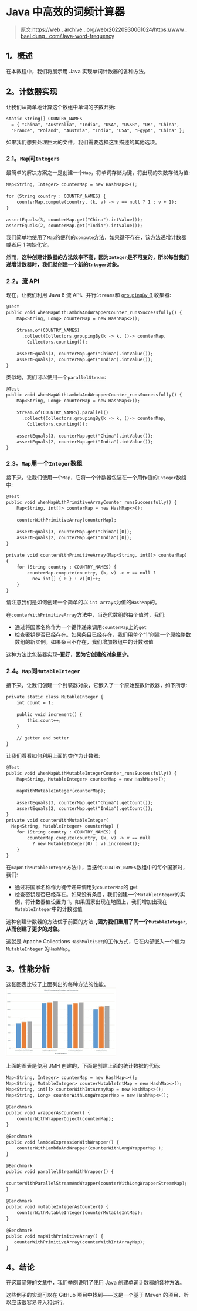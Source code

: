 # Java 中高效的词频计算器

> 原文:[https://web . archive . org/web/20220930061024/https://www . bael dung . com/Java-word-frequency](https://web.archive.org/web/20220930061024/https://www.baeldung.com/java-word-frequency)

## **1。概述**

在本教程中，我们将展示用 Java 实现单词计数器的各种方法。

## **2。计数器实现**

让我们从简单地计算这个数组中单词的字数开始:

```
static String[] COUNTRY_NAMES 
  = { "China", "Australia", "India", "USA", "USSR", "UK", "China", 
  "France", "Poland", "Austria", "India", "USA", "Egypt", "China" }; 
```

如果我们想要处理巨大的文件，我们需要选择这里描述的其他选项。

### **2.1。`Map`同`Integers`**

最简单的解决方案之一是创建一个`Map`，将单词存储为键，将出现的次数存储为值:

```
Map<String, Integer> counterMap = new HashMap<>();

for (String country : COUNTRY_NAMES) { 
    counterMap.compute(country, (k, v) -> v == null ? 1 : v + 1); 
}

assertEquals(3, counterMap.get("China").intValue());
assertEquals(2, counterMap.get("India").intValue());
```

我们简单地使用了`Map`的便利的`compute`方法，如果键不存在，该方法递增计数器或者用 1 初始化它。

然而，**这种创建计数器的方法效率不高，因为`Integer`是不可变的，所以每当我们递增计数器时，我们就创建一个新的`Integer`对象。**

### **2.2。流 API**

现在，让我们利用 Java 8 流 API、并行`Streams`和 [`groupingBy` ()](/web/20221003190704/https://www.baeldung.com/java-groupingby-collector) 收集器:

```
@Test
public void whenMapWithLambdaAndWrapperCounter_runsSuccessfully() {
    Map<String, Long> counterMap = new HashMap<>();

    Stream.of(COUNTRY_NAMES)
      .collect(Collectors.groupingBy(k -> k, ()-> counterMap,
	    Collectors.counting());

    assertEquals(3, counterMap.get("China").intValue());
    assertEquals(2, counterMap.get("India").intValue());
} 
```

类似地，我们可以使用一个`parallelStream`:

```
@Test
public void whenMapWithLambdaAndWrapperCounter_runsSuccessfully() {
    Map<String, Long> counterMap = new HashMap<>();

    Stream.of(COUNTRY_NAMES).parallel()
      .collect(Collectors.groupingBy(k -> k, ()-> counterMap,
	    Collectors.counting());

    assertEquals(3, counterMap.get("China").intValue());
    assertEquals(2, counterMap.get("India").intValue());
} 
```

### **2.3。`Map`用一个`Integer`数组**

接下来，让我们使用一个`Map`，它将一个计数器包装在一个用作值的`Integer`数组中:

```
@Test
public void whenMapWithPrimitiveArrayCounter_runsSuccessfully() {
    Map<String, int[]> counterMap = new HashMap<>();

    counterWithPrimitiveArray(counterMap);

    assertEquals(3, counterMap.get("China")[0]);
    assertEquals(2, counterMap.get("India")[0]);
}

private void counterWithPrimitiveArray(Map<String, int[]> counterMap) {
    for (String country : COUNTRY_NAMES) {
        counterMap.compute(country, (k, v) -> v == null ? 
          new int[] { 0 } : v)[0]++;
    }
} 
```

请注意我们是如何创建一个简单的以 `int arrays`为值的`HashMap`的。

在`counterWithPrimitiveArray`方法中，当迭代数组的每个值时，我们:

*   通过将国家名称作为一个键传递来调用`counterMap`上的`get`
*   检查密钥是否已经存在。如果条目已经存在，我们用单个“1”创建一个原始整数数组的新实例。如果条目不存在，我们增加数组中的计数器值

这种方法比包装器实现–**更好，因为它创建的对象更少。**

### **2.4。`Map`同`MutableInteger`**

接下来，让我们创建一个封装器对象，它嵌入了一个原始整数计数器，如下所示:

```
private static class MutableInteger {
    int count = 1;

    public void increment() {
        this.count++;
    }

    // getter and setter
} 
```

让我们看看如何利用上面的类作为计数器:

```
@Test
public void whenMapWithMutableIntegerCounter_runsSuccessfully() {
    Map<String, MutableInteger> counterMap = new HashMap<>();

    mapWithMutableInteger(counterMap);

    assertEquals(3, counterMap.get("China").getCount());
    assertEquals(2, counterMap.get("India").getCount());
}
private void counterWithMutableInteger(
  Map<String, MutableInteger> counterMap) {
    for (String country : COUNTRY_NAMES) {
        counterMap.compute(country, (k, v) -> v == null 
          ? new MutableInteger(0) : v).increment();
    }
}
```

在`mapWithMutableInteger`方法中，当迭代`COUNTRY_NAMES`数组中的每个国家时，我们:

*   通过将国家名称作为键传递来调用对`counterMap`的 get
*   检查密钥是否已经存在。如果没有条目，我们创建一个`MutableInteger`的实例，将计数器值设置为 1。如果国家出现在地图上，我们增加出现在`MutableInteger`中的计数器值

这种创建计数器的方法优于前面的方法-**,因为我们重用了同一个`MutableInteger`,从而创建了更少的对象。**

这就是 Apache Collections `HashMultiSet`的工作方式，它在内部嵌入一个值为`MutableInteger` 的`HashMap`。

## **3。性能分析**

这张图表比较了上面列出的每种方法的性能。
[![Word Frequency Counter](img/a144bf95f30dd0d5cff7a28f2757a24b.png)](/web/20221003190704/https://www.baeldung.com/wp-content/uploads/2017/12/WordFrequencyCounter.jpg)

上面的图表是使用 JMH 创建的，下面是创建上面的统计数据的代码:

```
Map<String, Integer> counterMap = new HashMap<>();
Map<String, MutableInteger> counterMutableIntMap = new HashMap<>();
Map<String, int[]> counterWithIntArrayMap = new HashMap<>();
Map<String, Long> counterWithLongWrapperMap = new HashMap<>();

@Benchmark
public void wrapperAsCounter() {
    counterWithWrapperObject(counterMap);
}

@Benchmark
public void lambdaExpressionWithWrapper() {
    counterWithLambdaAndWrapper(counterWithLongWrapperMap );
}

@Benchmark
public void parallelStreamWithWrapper() {
    counterWithParallelStreamAndWrapper(counterWithLongWrapperStreamMap);
}

@Benchmark
public void mutableIntegerAsCounter() {
    counterWithMutableInteger(counterMutableIntMap);
}

@Benchmark
public void mapWithPrimitiveArray() {
   counterWithPrimitiveArray(counterWithIntArrayMap);
} 
```

## **4。结论**

在这篇简短的文章中，我们举例说明了使用 Java 创建单词计数器的各种方法。

这些例子的实现可以在 GitHub 项目中找到——这是一个基于 Maven 的项目，所以应该很容易导入和运行。